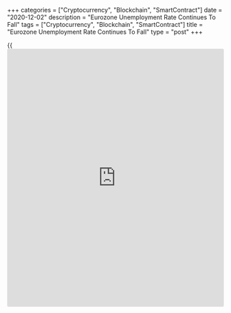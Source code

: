 +++
categories = ["Cryptocurrency", "Blockchain", "SmartContract"]
date = "2020-12-02"
description = "Eurozone Unemployment Rate Continues To Fall"
tags = ["Cryptocurrency", "Blockchain", "SmartContract"]
title = "Eurozone Unemployment Rate Continues To Fall"
type = "post"
+++

{{<iframe id="large-banner" src="https://www.bounty.group/#slide=21.0" width="100%" height="600" scrolling="no" style="border: 0px solid rgb(216, 221, 230); border-radius: 3px;">}}

The euro area unemployment rate continued to fall in October with the
gradual relaxation of restrictions related to Covid-19, data from
Eurostat revealed on Wednesday.

The jobless rate fell marginally to 8.4 percent in October from 8.5
percent in the previous month. The rate came in line with economists'
expectations.

Data showed that unemployment in the currency bloc decreased by 86,000
from the previous month. However, on a yearly basis, unemployment was up
by 1.692 million.

Meanwhile, the youth unemployment rate rose to 18.0 percent in October
from 17.9 percent a month ago.

There was a sharp increase in the number of people claiming unemployment
benefits after the Covid-19 outbreak.

A significant part of those who had registered in unemployment agencies
were no longer actively looking for a job or no longer available for
work, leading to discrepancies in the number of registered unemployed.

Only unemployed people without a job who have been actively seeking work
in the last four weeks and are available to start work within the next
two weeks are counted as unemployed.

The unemployment rate points to a very mild labor market impact from the
crisis so far, which brings upside risk to the GDP outlook for next
year, Bert Colijn, an ING economist said.

The economist said the unemployment rate remains a crucial unknown in
the outlook for 2021. While the harm done so far seems to be incredibly
mild given the scale of the crisis, short-time work schemes still mask
some of the harsh labour market realities.  
  
Therefore, it seems unlikely that Eurozone unemployment will hit double-
digits with the start of the recovery around the corner thanks to the
quick progress made on vaccines, Colijn added.

In the EU27, the overall jobless rate held steady at seasonally adjusted
7.6 percent in October.

For comments and feedback [contact](https://www.playgroundfx.com/contact/): editorial@rtt[news](https://www.letsplayfx.com/blog/forex-news-website/).com

[Economic News][1]

 **What parts of the world are seeing the best (and worst) economic
performances lately? Click[here][2] to check out our [Econ Scorecard][2]
and find out! See up-to-the-moment [ranking](https://www.playgroundfx.com/blog/crypto-exchange-ranking/)s for the best and worst
performers in [GDP][3], [unemployment rate][4], [inflation][2] and much
more.**

   1. www.rtt[news](https://www.letsplayfx.com/blog/forex-news-website/).com/Content/EconomicNews.aspx
   2. www.rtt[news](https://www.letsplayfx.com/blog/forex-news-website/).com/economic-scorecard/world-rank/CPI/highest-performance.aspx
   3. www.rtt[news](https://www.letsplayfx.com/blog/forex-news-website/).com/economic-scorecard/world-rank/GDP/highest-performance.aspx
   4. www.rtt[news](https://www.letsplayfx.com/blog/forex-news-website/).com/economic-scorecard/world-rank/unemployment-rate/lowest-performance.aspx